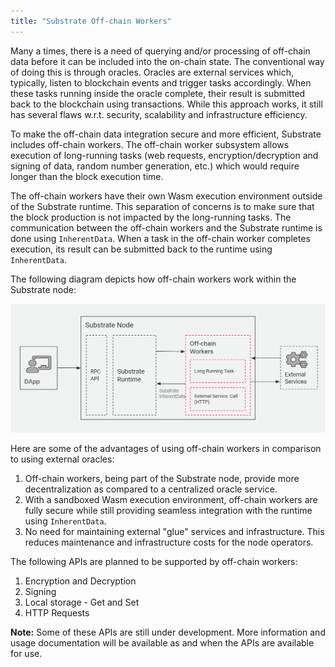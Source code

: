 ```yaml
---
title: "Substrate Off-chain Workers"
---
```


Many a times, there is a need of querying and/or processing of off-chain data before it can be included into the on-chain state. The conventional way of doing this is through oracles. Oracles are external services which, typically, listen to blockchain events and trigger tasks accordingly. When these tasks running inside the oracle complete, their result is submitted back to the blockchain using transactions. While this approach works, it still has several flaws w.r.t. security, scalability and infrastructure efficiency.

To make the off-chain data integration secure and more efficient, Substrate includes off-chain workers. The off-chain worker subsystem allows execution of long-running tasks (web requests, encryption/decryption and signing of data, random number generation, etc.) which would require longer than the block execution time. 

The off-chain workers have their own Wasm execution environment outside of the Substrate runtime. This separation of concerns is to make sure that the block production is not impacted by the long-running tasks. The communication between the off-chain workers and the Substrate runtime is done using `InherentData`. When a task in the off-chain worker completes execution, its result can be submitted back to the runtime using `InherentData`.

The following diagram depicts how off-chain workers work within the Substrate node:

![Off-chain Workers](/docs/assets/off-chain-workers.png)

Here are some of the advantages of using off-chain workers in comparison to using external oracles:

1. Off-chain workers, being part of the Substrate node, provide more decentralization as compared to a centralized oracle service.
2. With a sandboxed Wasm execution environment, off-chain workers are fully secure while still providing seamless integration with the runtime using `InherentData`.
3. No need for maintaining external "glue" services and infrastructure. This reduces maintenance and infrastructure costs for the node operators.

The following APIs are planned to be supported by off-chain workers:

1. Encryption and Decryption
2. Signing
3. Local storage - Get and Set
4. HTTP Requests

**Note:** Some of these APIs are still under development. More information and usage documentation will be available as and when the APIs are available for use.

